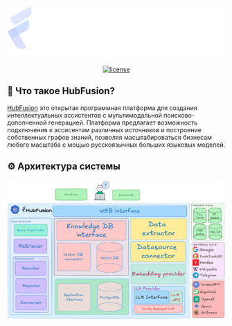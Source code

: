 <div align="center">
    <a href="https://hubfusion.pro/">
        <img src="assets/HubFusion_light-1-1024x244.png" width="520" alt="hubfusion">
    </a>
</div>

<p align="center">
    <a href="https://github.com/braincxx/HubFusion/blob/main/LICENSE">
        <img height="21" src="https://img.shields.io/badge/License-Apache--2.0-ffffff?labelColor=d4eaf7&color=2e6cc4" alt="license">
    </a>
</p>



## 🤖 Что такое HubFusion?

[HubFusion](https://hubfusion.pro/) это открытая программная платформа для создания интеллектуальных ассистентов с мультимодальной поисково-дополненной генерацией. Платформа предлагает возможность подключения к ассисентам различных источников и построение собственных графов знаний, позволяя масштабироваться бизнесам любого масштаба с мощью русскоязычных больших языковых моделей.

## ⚙️ Архитектура системы

<div align="center" style="margin-top:20px;margin-bottom:20px;">
    <img src="assets/1. main.png" width="1000"/>
</div>